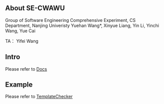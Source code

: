 ## About SE-CWAWU
Group of Software Engineering Comprehensive Experiment, CS Department, Nanjing Univeristy
Yuehan Wang*, Xinyue Liang, Yin Li, Yinchi Wang, Yue Cai

TA：
Yifei Wang

## Intro

Please refer to [Docs](docs/README.md)

## Example

Please refer to [TemplateChecker](tests/TemplateChecker/README.md)

